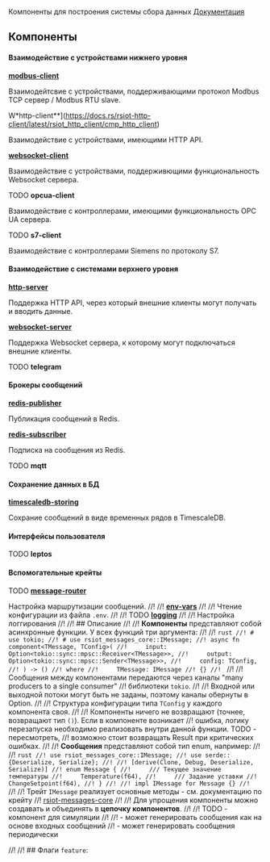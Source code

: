 <!-- cargo-rdme start -->

 Компоненты для построения системы сбора данных
[Документация](https://docs.rs/rsiot/latest/rsiot)

## Компоненты

#### Взаимодействие с устройствами нижнего уровня

[**modbus-client**](https://docs.rs/rsiot-modbus-client/latest/rsiot_modbus_client/cmp_modbus_client)

Взаимодейтсвие с устройствами, поддерживающими протокол Modbus TCP сервер / Modbus RTU slave.

W*http-client**](https://docs.rs/rsiot-http-client/latest/rsiot_http_client/cmp_http_client)

Взаимодействие с устройствами, имеющими HTTP API.

[**websocket-client**](https://docs.rs/rsiot-websocket-client/latest/rsiot_websocket_client/cmp_websocket_client)

Взаимодействие с устройствами, поддерживющими функциональность Websocket сервера.

TODO **opcua-client**

Взаимодействие с контроллерами, имеющими функциональность OPC UA сервера.

TODO **s7-client**

Взаимодействие с контроллерами Siemens по протоколу S7.

#### Взаимодействие с системами верхнего уровня

[**http-server**](https://docs.rs/rsiot-http-server/latest/rsiot_http_server/cmp_http_server)

Поддержка HTTP API, через который внешние клиенты могут получать и вводить данные.

[**websocket-server**](https://docs.rs/rsiot-websocket-server/latest/rsiot_websocket_server/cmp_websocket_server)

Поддержка Websocket сервера, к которому могут подключаться внешние клиенты.

TODO **telegram**

#### Брокеры сообщений

[**redis-publisher**](https://docs.rs/rsiot-redis-publisher/latest/rsiot_redis_publisher/cmp_redis_publisher)

Публикация сообщений в Redis.

[**redis-subscriber**](https://docs.rs/rsiot-redis-subscriber/latest/rsiot_redis_subscriber/cmp_redis_subscriber)

Подписка на сообщения из Redis.

TODO **mqtt**

#### Сохранение данных в БД

[**timescaledb-storing**](https://docs.rs/rsiot-timescaledb-storing/latest/rsiot_timescaledb_storing/cmp_timescaledb_storing)

Сохрание сообщений в виде временных рядов в TimescaleDB.

#### Интерфейсы пользователя

TODO **leptos**

#### Вспомогательные крейты

TODO [**message-router**](https://docs.rs/rsiot-message-router/latest)

Настройка маршрутизации сообщений.
//!
//! [**env-vars**](https://docs.rs/rsiot-env-vars/latest)
//!
//! Чтение конфигурации из файла `.env`.
//!
//! TODO [**logging**](https://docs.rs/rsiot-logging/latest)
//!
//! Настройка логгирования
//!
//! ## Описание
//!
//! **Компоненты** представляют собой асинхронные функции. У всех функций три аргумента:
//!
//! ```rust
//! # use tokio;
//! # use rsiot_messages_core::IMessage;
//! async fn component<TMessage, TConfig>(
//!     input: Option<tokio::sync::mpsc::Receiver<TMessage>>,
//!     output: Option<tokio::sync::mpsc::Sender<TMessage>>,
//!     config: TConfig,
//! ) -> ()
//! where
//!     TMessage: IMessage
//! {}
//! ```
//!
//! Сообщения между компонентами передаются через каналы "many producers to a single consumer"
//! библиотеки `tokio`.
//!
//! Входной или выходной потоки могут быть не заданы, поэтому каналы обернуты в Option.
//!
//! Структура конфигурации типа `TConfig` у каждого компонента своя.
//!
//! Компоненты ничего не возвращают (точнее, возвращают тип `()`). Если в компоненте возникает
//! ошибка, логику перезапуска необходимо реализовать внутри данной функции. TODO - пересмотреть,
//! возможно стоит возвращать Result при критических ошибках.
//!
//! **Сообщения** представляют собой тип enum, например:
//!
//! ```rust
//! use rsiot_messages_core::IMessage;
//! use serde::{Deserialize, Serialize};
//!
//! [derive(Clone, Debug, Deserialize, Serialize)]
//! enum Message {
//!     /// Текущее значение температуры
//!     Temperature(f64),
//!     /// Задание уставки
//!     ChangeSetpoint(f64),
//! }
//!
//! impl IMessage for Message {}
//! ```
//!
//! Трейт `IMessage` реализует основные методы - см. документацию по крейту
//! [rsiot-messages-core](https://docs.rs/rsiot-messages-core/latest)
//!
//! Для упрощения компоненты можно создавать и объединять в **цепочку компонентов**.
//!
//! TODO - компонент для симуляции
//!
//! - может генерировать сообщения как на основе входных сообщений
//! - может генерировать сообщения периодически

//!
//! ## Флаги `feature`:

<!-- cargo-rdme end -->
